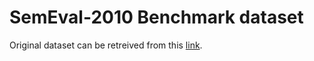 # SemEval-2010 Benchmark dataset

Original dataset can be retreived from this [link](semeval-2010).

[semeval-2010]: https://github.com/boudinfl/semeval-2010-pre/archive/master.zip